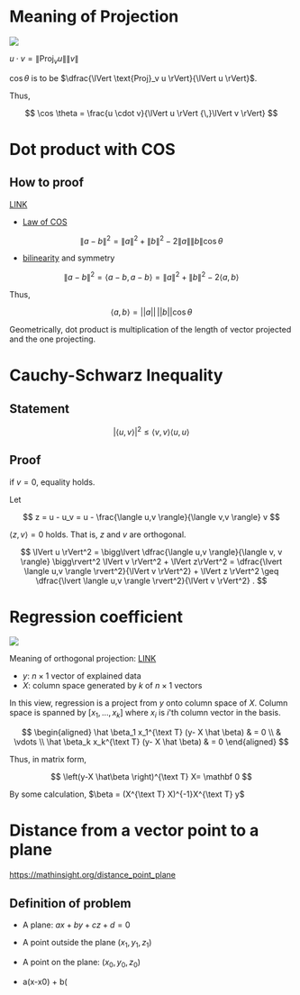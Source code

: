 

# Meaning of Projection

![](http://blogs.jccc.edu/rgrondahl/files/2012/02/perpendicularprojection.jpg)

$u \cdot v = \lVert \text{Proj}_v u \rVert \lVert v \rVert$

$\cos \theta$ is to be $\dfrac{\lVert \text{Proj}_v u \rVert}{\lVert u \rVert}$. 

Thus, 

$$
\cos \theta = \frac{u \cdot v}{\lVert u \rVert {\,}\lVert v \rVert}
$$

# Dot product with COS 

## How to proof 

[LINK](https://math.stackexchange.com/questions/116133/how-to-understand-dot-product-is-the-angles-cosine)

* [Law of COS](https://en.wikipedia.org/wiki/Law_of_cosines)

$$
\lVert a - b \rVert^2 = \lVert a \rVert^2 + \lVert  b \rVert^2 - 2\lVert a \rVert \lVert  b \rVert \cos \theta
$$

* [bilinearity](https://en.wikipedia.org/wiki/Bilinear_map) and symmetry 

$$
\lVert a - b \rVert^2 = \langle a-b, a-b \rangle = \lVert a \rVert^2 +  \lVert b \rVert^2 - 2\langle a, b \rangle 
$$

Thus, 

$$
\langle a, b \rangle = \lvert\lvert a \rvert\rvert  {\,} \lvert\lvert b \rvert\rvert \cos \theta 
$$

Geometrically, dot product is multiplication of the length of vector projected and the one projecting. 

# Cauchy-Schwarz Inequality 

## Statement 

$$
\rvert \langle u, v \rangle \lvert^2 \leq \langle v, v \rangle \langle u,u \rangle
$$ 

## Proof 

if $v=0$, equality holds. 

Let 

$$
z = u - u_v = u - \frac{\langle u,v \rangle}{\langle v,v \rangle} v
$$

$\langle z, v \rangle = 0$ holds. That is, $z$ and $v$ are orthogonal. 

$$
\lVert u \rVert^2 = \bigg\lvert \dfrac{\langle u,v \rangle}{\langle v, v \rangle} \bigg\rvert^2 \lVert v \rVert^2 + \lVert z\rVert^2 =   \dfrac{\lvert \langle u,v \rangle \rvert^2}{\lVert v \rVert^2} + \lVert z \rVert^2 \geq \dfrac{\lvert \langle u,v \rangle \rvert^2}{\lVert v \rVert^2} .
$$

# Regression coefficient 

![](https://upload.wikimedia.org/wikipedia/commons/thumb/8/87/OLS_geometric_interpretation.svg/1280px-OLS_geometric_interpretation.svg.png)


Meaning of orthogonal projection: [LINK](
https://ocw.mit.edu/courses/mathematics/18-06sc-linear-algebra-fall-2011/least-squares-determinants-and-eigenvalues/projections-onto-subspaces/MIT18_06SCF11_Ses2.2sum.pdf)

- $y$: $n \times 1$ vector of explained data 
- $X$: column space generated by $k$ of $n \times 1$ vectors

In this view, regression is a project from $y$ onto column space of $X$. Column space is spanned by $\left[ x_1, \dotsc, x_k \right]$ where $x_i$ is $i$'th column vector in the basis. 

$$
\begin{aligned}
\hat \beta_1 x_1^{\text T} (y- X \hat \beta) & = 0 \\
& \vdots  \\
\hat \beta_k x_k^{\text T} (y- X \hat \beta) & = 0 
\end{aligned}
$$

Thus, in matrix form, 

$$
\left(y-X \hat\beta \right)^{\text T} X= \mathbf 0 
$$

By some calculation, $\beta = (X^{\text T} X)^{-1}X^{\text T} y$


# Distance from a vector point to a plane 

https://mathinsight.org/distance_point_plane

## Definition of problem 

- A plane: $a x +  b y + c z + d =0$
- A point outside the plane $(x_1, y_1, z_1)$
- A point on the plane: $(x_0, y_0, z_0)$

- a(x-x0) + b( 
 



<!--stackedit_data:
eyJoaXN0b3J5IjpbLTE5MjExMjg2MzgsLTEyOTgxMDYzMDcsOD
c1MDAyOTQsMTg5MDE0ODQyOCwtNTE4OTE4ODUzLDYxNjE2NjU0
MCwyMDk2NzU4MTEsMzgwNTIzMjE1LDE0NzU0NTQ3NjcsMTM2MD
k2MzU2NSw2ODUwMjU0NTYsOTM2NzI4ODIsLTE3MzkzMjExNzMs
LTIwNTMwNjgxNjcsNTYxNTE3NzMxLC0xNzc1NTYzOTYyXX0=
-->